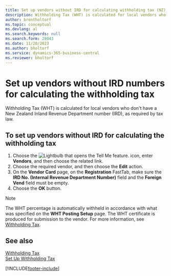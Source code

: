 ```yaml
---
title: Set up vendors without IRD for calculating withholding tax (NZ)
description: Withholding Tax (WHT) is calculated for local vendors who don't have a New Zealand Inland Revenue Department number.
author: brentholtorf
ms.topic: conceptual
ms.devlang: al
ms.search.keywords: null
ms.search.form: 28043
ms.date: 11/20/2023
ms.author: bholtorf
ms.service: dynamics-365-business-central
ms.reviewer: bholtorf
---
```

# Set up vendors without IRD numbers for calculating the withholding tax

Withholding Tax (WHT) is calculated for local vendors who don't have a New Zealand Inland Revenue Department number (IRD), as required by tax law.  

## To set up vendors without IRD for calculating the withholding tax

1.  Choose the ![Lightbulb that opens the Tell Me feature.](../../media/ui-search/search_small.png "Tell me what you want to do") icon, enter **Vendors**, and then choose the related link.  
2.  Choose the required vendor, and then choose the **Edit** action.  
3.  On the **Vendor Card** page, on the **Registration** FastTab, make sure the **IRD No. (Internal Revenue Department Number)** field and the **Foreign Vend** field must be empty.  
4.  Choose the **OK** button.  

> [!NOTE]  
> The WHT percentage is automatically withheld in accordance with what was specified on the **WHT Posting Setup** page. The WHT certificate is produced for submission to the vendor. For more information, see [Withholding Tax](withholding-tax.md).  

## See also

[Withholding Tax](withholding-tax.md)   
[Set Up Withholding Tax](how-to-set-up-withholding-tax.md)


[!INCLUDE[footer-include](../../includes/footer-banner.md)]